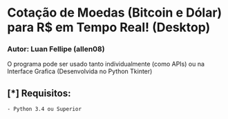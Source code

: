 # Cotação de Moedas (Bitcoin e Dólar) para R$ em Tempo Real! (Desktop)
### Autor: Luan Fellipe (allen08)
O programa pode ser usado tanto individualmente (como APIs) ou na Interface Grafica (Desenvolvida no Python Tkinter)

## [*] Requisitos:
	- Python 3.4 ou Superior
